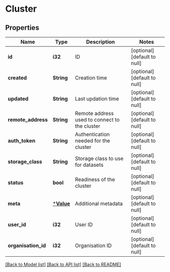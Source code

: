 # Cluster

## Properties
Name | Type | Description | Notes
------------ | ------------- | ------------- | -------------
**id** | **i32** | ID | [optional] [default to null]
**created** | **String** | Creation time | [optional] [default to null]
**updated** | **String** | Last updation time | [optional] [default to null]
**remote_address** | **String** | Remote address used to connect to the cluster | [optional] [default to null]
**auth_token** | **String** | Authentication needed for the cluster | [optional] [default to null]
**storage_class** | **String** | Storage class to use for datasets | [optional] [default to null]
**status** | **bool** | Readiness of the cluster | [optional] [default to null]
**meta** | [***Value**](Value.md) | Additional metadata | [optional] [default to null]
**user_id** | **i32** | User ID | [optional] [default to null]
**organisation_id** | **i32** | Organisation ID | [optional] [default to null]

[[Back to Model list]](../README.md#documentation-for-models) [[Back to API list]](../README.md#documentation-for-api-endpoints) [[Back to README]](../README.md)


